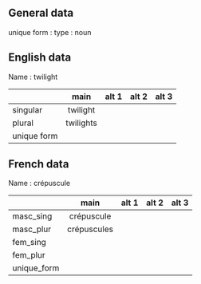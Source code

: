 ## General data

unique form :
type : noun

## English data

Name : twilight

|             |   main    | alt 1 | alt 2 | alt 3 |
| :---------- | :-------: | :---: | :---: | ----- |
| singular    | twilight  |       |       |       |
| plural      | twilights |       |       |       |
| unique form |           |       |       |       |

## French data

Name : crépuscule

|             |    main     | alt 1 | alt 2 | alt 3 |
| :---------- | :---------: | :---: | :---: | :---: |
| masc_sing   | crépuscule  |       |       |       |
| masc_plur   | crépuscules |       |       |       |
| fem_sing    |             |       |       |       |
| fem_plur    |             |       |       |       |
| unique_form |             |       |       |       |



